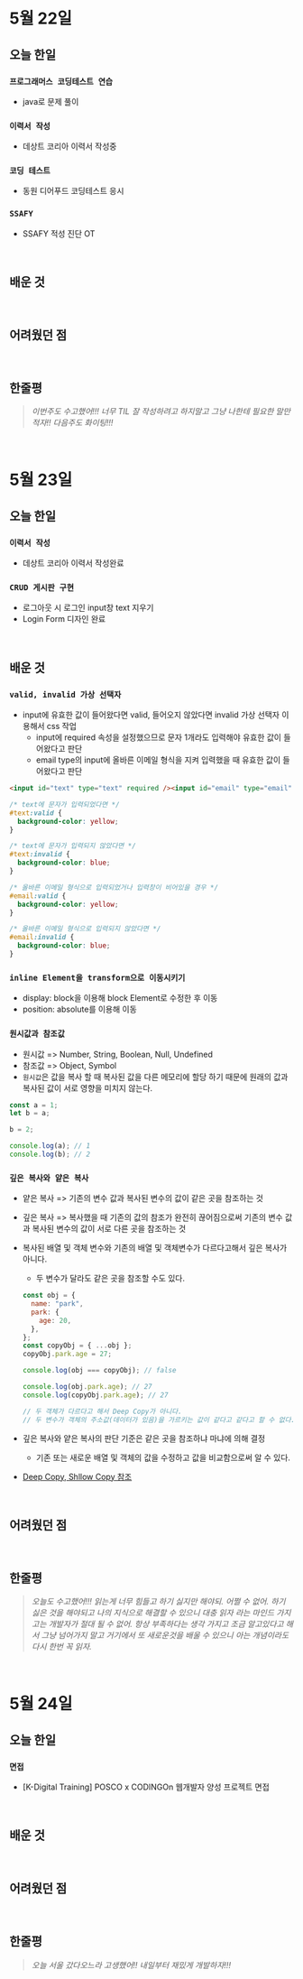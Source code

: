 # 5월 22일

## 오늘 한일

### `프로그래머스 코딩테스트 연습`

- java로 문제 풀이

### `이력서 작성`

- 데상트 코리아 이력서 작성중

### `코딩 테스트`

- 동원 디어푸드 코딩테스트 응시

### `SSAFY`

- SSAFY 적성 진단 OT

<br>

## 배운 것

<br>

## 어려웠던 점

<br>

## 한줄평

> _이번주도 수고했어!!! 너무 TIL 잘 작성하려고 하지말고 그냥 나한테 필요한 말만 적자!! 다음주도 화이팅!!!_

<br>

# 5월 23일

## 오늘 한일

### `이력서 작성`

- 데상트 코리아 이력서 작성완료

### `CRUD 게시판 구현`

- 로그아웃 시 로그인 input창 text 지우기
- Login Form 디자인 완료

<br>

## 배운 것

### `valid, invalid 가상 선택자`

- input에 유효한 값이 들어왔다면 valid, 들어오지 않았다면 invalid 가상 선택자 이용해서 css 작업
  - input에 required 속성을 설정했으므로 문자 1개라도 입력해야 유효한 값이 들어왔다고 판단
  - email type의 input에 올바른 이메일 형식을 지켜 입력했을 때 유효한 값이 들어왔다고 판단

```html
<input id="text" type="text" required /><input id="email" type="email" />
```

```css
/* text에 문자가 입력되었다면 */
#text:valid {
  background-color: yellow;
}

/* text에 문자가 입력되지 않았다면 */
#text:invalid {
  background-color: blue;
}

/* 올바른 이메일 형식으로 입력되었거나 입력창이 비어있을 경우 */
#email:valid {
  background-color: yellow;
}

/* 올바른 이메일 형식으로 입력되지 않았다면 */
#email:invalid {
  background-color: blue;
}
```

### `inline Element을 transform으로 이동시키기`

- display: block을 이용해 block Element로 수정한 후 이동
- position: absolute를 이용해 이동

### `원시값과 참조값`

- 원시값 => Number, String, Boolean, Null, Undefined
- 참조값 => Object, Symbol
- `원시값`은 값을 복사 할 때 복사된 값을 다른 메모리에 할당 하기 때문에 원래의 값과 복사된 값이 서로 영향을 미치지 않는다.

```js
const a = 1;
let b = a;

b = 2;

console.log(a); // 1
console.log(b); // 2
```

### `깊은 복사와 얕은 복사`

- 얕은 복사 => 기존의 변수 값과 복사된 변수의 값이 같은 곳을 참조하는 것
- 깊은 복사 => 복사했을 때 기존의 값의 참조가 완전히 끊어짐으로써 기존의 변수 값과 복사된 변수의 값이 서로 다른 곳을 참조하는 것
- 복사된 배열 및 객체 변수와 기존의 배열 및 객체변수가 다르다고해서 깊은 복사가 아니다.

  - 두 변수가 달라도 같은 곳을 참조할 수도 있다.

  ```js
  const obj = {
    name: "park",
    park: {
      age: 20,
    },
  };
  const copyObj = { ...obj };
  copyObj.park.age = 27;

  console.log(obj === copyObj); // false

  console.log(obj.park.age); // 27
  console.log(copyObj.park.age); // 27

  // 두 객체가 다르다고 해서 Deep Copy가 아니다.
  // 두 변수가 객체의 주소값(데이터가 있음)을 가르키는 값이 같다고 같다고 할 수 없다.
  ```

- 깊은 복사와 얕은 복사의 판단 기준은 같은 곳을 참조하냐 마냐에 의해 결정
  - 기존 또는 새로운 배열 및 객체의 값을 수정하고 값을 비교함으로써 알 수 있다.
- [Deep Copy, Shllow Copy 참조]

[deep copy, shllow copy 참조]: https://velog.io/@th0566/Javascript-얕은-복사-깊은-복사

<br>

## 어려웠던 점

<br>

## 한줄평

> _오늘도 수고했어!!! 읽는게 너무 힘들고 하기 싫지만 해야되. 어쩔 수 없어. 하기 싫은 것을 해야되고 나의 지식으로 해결할 수 있으니 대충 읽자 라는 마인드 가지고는 개발자가 절대 될 수 없어. 항상 부족하다는 생각 가지고 조금 알고있다고 해서 그냥 넘어가지 말고 거기에서 또 새로운것을 배울 수 있으니 아는 개념이라도 다시 한번 꼭 읽자._

<br>

# 5월 24일

## 오늘 한일

### `면접`

- [K-Digital Training] POSCO x CODINGOn 웹개발자 양성 프로젝트 면접

<br>

## 배운 것

<br>

## 어려웠던 점

<br>

## 한줄평

> _오늘 서울 갔다오느라 고생했어!! 내일부터 재밌게 개발하자!!!_

<br>
